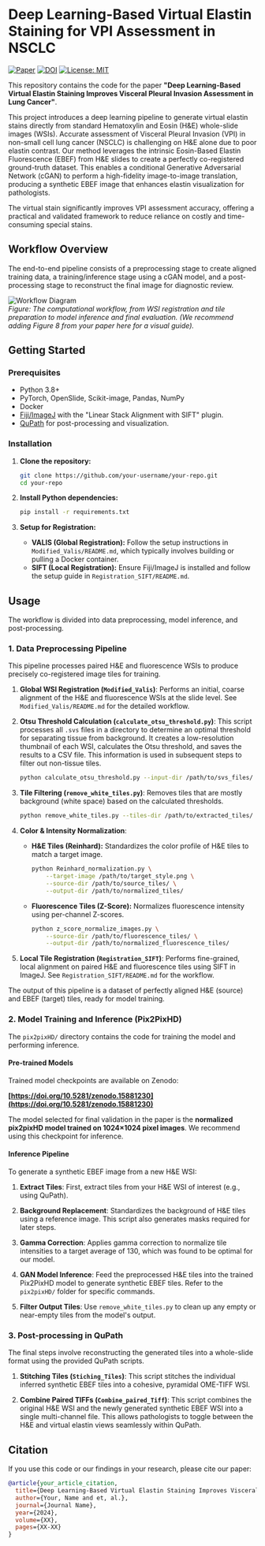# Deep Learning-Based Virtual Elastin Staining for VPI Assessment in NSCLC

[![Paper](https://img.shields.io/badge/paper-Scientific%20Publication-blue)](https://link-to-your-paper.com) <!---TODO: Add link to your published paper--->
[![DOI](https://zenodo.org/badge/DOI/10.5281/zenodo.15881230.svg)](https://doi.org/10.5281/zenodo.15881230)
[![License: MIT](https://img.shields.io/badge/License-MIT-yellow.svg)](https://opensource.org/licenses/MIT)

This repository contains the code for the paper **"Deep Learning-Based Virtual Elastin Staining Improves Visceral Pleural Invasion Assessment in Lung Cancer"**.

This project introduces a deep learning pipeline to generate virtual elastin stains directly from standard Hematoxylin and Eosin (H&E) whole-slide images (WSIs). Accurate assessment of Visceral Pleural Invasion (VPI) in non-small cell lung cancer (NSCLC) is challenging on H&E alone due to poor elastin contrast. Our method leverages the intrinsic Eosin-Based Elastin Fluorescence (EBEF) from H&E slides to create a perfectly co-registered ground-truth dataset. This enables a conditional Generative Adversarial Network (cGAN) to perform a high-fidelity image-to-image translation, producing a synthetic EBEF image that enhances elastin visualization for pathologists.

The virtual stain significantly improves VPI assessment accuracy, offering a practical and validated framework to reduce reliance on costly and time-consuming special stains.

## Workflow Overview

The end-to-end pipeline consists of a preprocessing stage to create aligned training data, a training/inference stage using a cGAN model, and a post-processing stage to reconstruct the final image for diagnostic review.

![Workflow Diagram](https://raw.githubusercontent.com/your-username/your-repo/main/path/to/figure8.png)  
*Figure: The computational workflow, from WSI registration and tile preparation to model inference and final evaluation. (We recommend adding Figure 8 from your paper here for a visual guide).*

## Getting Started

### Prerequisites
*   Python 3.8+
*   PyTorch, OpenSlide, Scikit-image, Pandas, NumPy
*   Docker
*   [Fiji/ImageJ](https://imagej.net/software/fiji/) with the "Linear Stack Alignment with SIFT" plugin.
*   [QuPath](https://qupath.github.io/) for post-processing and visualization.

### Installation

1.  **Clone the repository:**
    ```bash
    git clone https://github.com/your-username/your-repo.git
    cd your-repo
    ```

2.  **Install Python dependencies:**
    ```bash
    pip install -r requirements.txt
    ```

3.  **Setup for Registration:**
    *   **VALIS (Global Registration):** Follow the setup instructions in `Modified_Valis/README.md`, which typically involves building or pulling a Docker container.
    *   **SIFT (Local Registration):** Ensure Fiji/ImageJ is installed and follow the setup guide in `Registration_SIFT/README.md`.

## Usage

The workflow is divided into data preprocessing, model inference, and post-processing.

### 1. Data Preprocessing Pipeline

This pipeline processes paired H&E and fluorescence WSIs to produce precisely co-registered image tiles for training.

1.  **Global WSI Registration (`Modified_Valis`)**:
    Performs an initial, coarse alignment of the H&E and fluorescence WSIs at the slide level. See `Modified_Valis/README.md` for the detailed workflow.

2.  **Otsu Threshold Calculation (`calculate_otsu_threshold.py`)**:
    This script processes all `.svs` files in a directory to determine an optimal threshold for separating tissue from background. It creates a low-resolution thumbnail of each WSI, calculates the Otsu threshold, and saves the results to a CSV file. This information is used in subsequent steps to filter out non-tissue tiles.
    ```bash
    python calculate_otsu_threshold.py --input-dir /path/to/svs_files/ --output-csv /path/to/thresholds.csv
    ```

3.  **Tile Filtering (`remove_white_tiles.py`)**:
    Removes tiles that are mostly background (white space) based on the calculated thresholds.
    ```bash
    python remove_white_tiles.py --tiles-dir /path/to/extracted_tiles/ --csv-file /path/to/thresholds.csv
    ```

4.  **Color & Intensity Normalization**:
    *   **H&E Tiles (Reinhard):** Standardizes the color profile of H&E tiles to match a target image.
        ```bash
        python Reinhard_normalization.py \
            --target-image /path/to/target_style.png \
            --source-dir /path/to/source_tiles/ \
            --output-dir /path/to/normalized_tiles/
        ```
    *   **Fluorescence Tiles (Z-Score):** Normalizes fluorescence intensity using per-channel Z-scores.
        ```bash
        python z_score_normalize_images.py \
            --source-dir /path/to/fluorescence_tiles/ \
            --output-dir /path/to/normalized_fluorescence_tiles/
        ```

5.  **Local Tile Registration (`Registration_SIFT`)**:
    Performs fine-grained, local alignment on paired H&E and fluorescence tiles using SIFT in ImageJ. See `Registration_SIFT/README.md` for the workflow.

The output of this pipeline is a dataset of perfectly aligned H&E (source) and EBEF (target) tiles, ready for model training.

### 2. Model Training and Inference (Pix2PixHD)

The `pix2pixHD/` directory contains the code for training the model and performing inference.

#### Pre-trained Models
Trained model checkpoints are available on Zenodo:

**[https://doi.org/10.5281/zenodo.15881230](https://doi.org/10.5281/zenodo.15881230)**

The model selected for final validation in the paper is the **normalized pix2pixHD model trained on 1024×1024 pixel images**. We recommend using this checkpoint for inference.

#### Inference Pipeline
To generate a synthetic EBEF image from a new H&E WSI:

1.  **Extract Tiles**: First, extract tiles from your H&E WSI of interest (e.g., using QuPath).

2.  **Background Replacement**:
    Standardizes the background of H&E tiles using a reference image. This script also generates masks required for later steps.

3.  **Gamma Correction**:
    Applies gamma correction to normalize tile intensities to a target average of 130, which was found to be optimal for our model.

4.  **GAN Model Inference**:
    Feed the preprocessed H&E tiles into the trained Pix2PixHD model to generate synthetic EBEF tiles. Refer to the `pix2pixHD/` folder for specific commands.

5.  **Filter Output Tiles**:
    Use `remove_white_tiles.py` to clean up any empty or near-empty tiles from the model's output.

### 3. Post-processing in QuPath

The final steps involve reconstructing the generated tiles into a whole-slide format using the provided QuPath scripts.

1.  **Stitching Tiles (`Stiching_Tiles`)**:
    This script stitches the individual inferred synthetic EBEF tiles into a cohesive, pyramidal OME-TIFF WSI.

2.  **Combine Paired TIFFs (`Combine_paired_Tiff`)**:
    This script combines the original H&E WSI and the newly generated synthetic EBEF WSI into a single multi-channel file. This allows pathologists to toggle between the H&E and virtual elastin views seamlessly within QuPath.

## Citation

If you use this code or our findings in your research, please cite our paper:

```bibtex
@article{your_article_citation,
  title={Deep Learning-Based Virtual Elastin Staining Improves Visceral Pleural Invasion Assessment in Lung Cancer},
  author={Your, Name and et, al.},
  journal={Journal Name},
  year={2024},
  volume={XX},
  pages={XX-XX}
}
